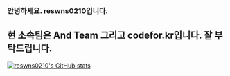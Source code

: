 ### 안녕하세요. reswns0210입니다. 

현 소속팀은 And Team 그리고 codefor.kr입니다.
잘 부탁드립니다.
---
[![reswns0210's GitHub stats](https://github-readme-stats.vercel.app/api?username=reswns0210)](https://github.com/anuraghazra/github-readme-stats)
